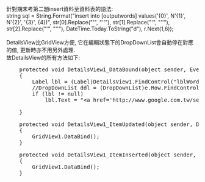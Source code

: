 針對期末考第二題insert資料至資料表的語法:<br />
string sql = String.Format("insert into [outputwords] values('{0}', N'{1}', N'{2}', '{3}', {4})", str[0].Replace("'", "''"), str[1].Replace("'", "''"), str[2].Replace("'", "''"), DateTime.Today.ToString("d"), r.Next(1,6));
<br /><br />
DetailsView比GridView方便, 它在編輯狀態下的DropDownList會自動停在對應的值, 更新時亦不用另外處理.<br />
故DetailsView的所有方法如下:<br />
<pre class="prettyprint lang-csharp">
    protected void DetailsView1_DataBound(object sender, EventArgs e)
    {        
        Label lbl = (Label)DetailsView1.FindControl("lblWord");
        //DropDownList ddl = (DropDownList)e.Row.FindControl("ddlShape");
        if (lbl != null)
            lbl.Text = "&lt;a href='http://www.google.com.tw/search?q=" + lbl.Text + "'>" + lbl.Text + "&lt;/a>";
        
    }

    protected void DetailsView1_ItemUpdated(object sender, DetailsViewUpdatedEventArgs e)
    {
        GridView1.DataBind();
    }

    protected void DetailsView1_ItemInserted(object sender, DetailsViewInsertedEventArgs e)
    {
        GridView1.DataBind();
    }
 </pre>
